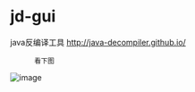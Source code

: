 # jd-gui
java反编译工具
http://java-decompiler.github.io/

```
      看下图
```
![image](https://user-images.githubusercontent.com/60872458/210981121-5af9217b-794d-4372-9967-efc0bbfd6585.png)
